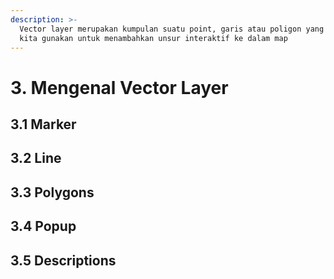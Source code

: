 ```yaml
---
description: >-
  Vector layer merupakan kumpulan suatu point, garis atau poligon yang dapat
  kita gunakan untuk menambahkan unsur interaktif ke dalam map
---
```


# 3. Mengenal Vector Layer

## 3.1 Marker

## 3.2 Line

## 3.3 Polygons

## 3.4 Popup

## 3.5 Descriptions
